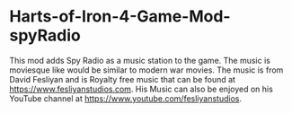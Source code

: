 # Harts-of-Iron-4-Game-Mod-spyRadio

This mod adds Spy Radio as a music station to the game. The music is moviesque like would be similar to modern war movies. The music is from  David Fesliyan and is Royalty free music that can be found at https://www.fesliyanstudios.com. His Music can also be enjoyed on his YouTube channel at https://www.youtube.com/fesliyanstudios. 
